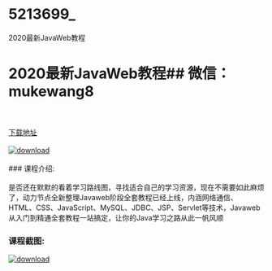 # 5213699_
2020最新JavaWeb教程
# 2020最新JavaWeb教程## 微信：mukewang8
<br/></br>[下载地址](http://www.36tz.cn/article/5213699 "下载地址")
<br/></br>[![download](http://36tz.cn/muke_img/2020_06_1-33-300x184.png "下载地址")](http://www.36tz.cn/article/5213699 "下载地址")
<br/></br>### 课程介绍:<br/></br>是否还在默默的看着学习路线图，寻找适合自己的学习资源，现在不需要如此麻烦了，动力节点全新整理Javaweb阶段全套教程已经上线，内涵网络通信、HTML、CSS、JavaScript、MySQL、JDBC、JSP、Servlet等技术，Javaweb从入门到精通全套教程一站搞定，让你的Java学习之路从此一帆风顺

### 课程截图:
[![download](http://36tz.cn/muke_img/2020_06_2-36.png "下载地址")](http://www.36tz.cn/article/5213699 "下载地址")
